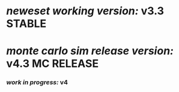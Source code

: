# *neweset working version:* v3.3 STABLE
# *monte carlo sim release version:* v4.3 MC RELEASE
### *work in progress:* v4
